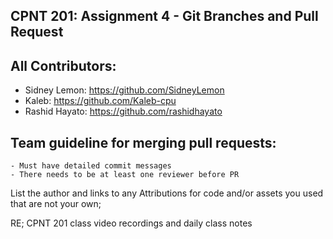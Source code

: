## CPNT 201: Assignment 4 - Git Branches and Pull Request

## All Contributors:

- Sidney Lemon: https://github.com/SidneyLemon
- Kaleb: https://github.com/Kaleb-cpu
- Rashid Hayato: https://github.com/rashidhayato

## Team guideline for merging pull requests:

    - Must have detailed commit messages
    - There needs to be at least one reviewer before PR

List the author and links to any Attributions for code and/or assets you used that are not your own;

RE; CPNT 201 class video recordings and daily class notes

